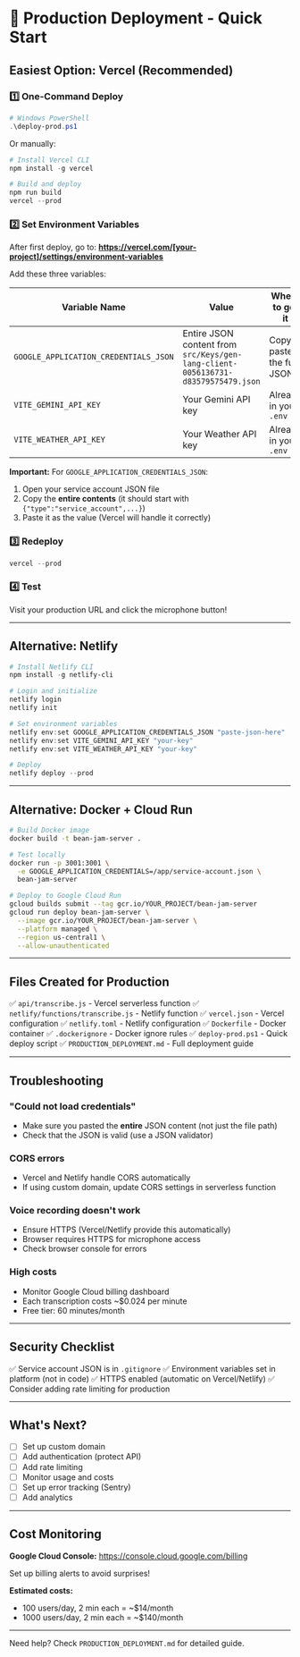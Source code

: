 # 🚀 Production Deployment - Quick Start

## Easiest Option: Vercel (Recommended)

### 1️⃣ One-Command Deploy

```powershell
# Windows PowerShell
.\deploy-prod.ps1
```

Or manually:

```powershell
# Install Vercel CLI
npm install -g vercel

# Build and deploy
npm run build
vercel --prod
```

### 2️⃣ Set Environment Variables

After first deploy, go to:
**https://vercel.com/[your-project]/settings/environment-variables**

Add these three variables:

| Variable Name | Value | Where to get it |
|--------------|-------|-----------------|
| `GOOGLE_APPLICATION_CREDENTIALS_JSON` | Entire JSON content from `src/Keys/gen-lang-client-0056136731-d83579575479.json` | Copy & paste the full JSON |
| `VITE_GEMINI_API_KEY` | Your Gemini API key | Already in your `.env` |
| `VITE_WEATHER_API_KEY` | Your Weather API key | Already in your `.env` |

**Important:** For `GOOGLE_APPLICATION_CREDENTIALS_JSON`:
1. Open your service account JSON file
2. Copy the **entire contents** (it should start with `{"type":"service_account",...}`)
3. Paste it as the value (Vercel will handle it correctly)

### 3️⃣ Redeploy

```powershell
vercel --prod
```

### 4️⃣ Test

Visit your production URL and click the microphone button!

---

## Alternative: Netlify

```powershell
# Install Netlify CLI
npm install -g netlify-cli

# Login and initialize
netlify login
netlify init

# Set environment variables
netlify env:set GOOGLE_APPLICATION_CREDENTIALS_JSON "paste-json-here"
netlify env:set VITE_GEMINI_API_KEY "your-key"
netlify env:set VITE_WEATHER_API_KEY "your-key"

# Deploy
netlify deploy --prod
```

---

## Alternative: Docker + Cloud Run

```bash
# Build Docker image
docker build -t bean-jam-server .

# Test locally
docker run -p 3001:3001 \
  -e GOOGLE_APPLICATION_CREDENTIALS=/app/service-account.json \
  bean-jam-server

# Deploy to Google Cloud Run
gcloud builds submit --tag gcr.io/YOUR_PROJECT/bean-jam-server
gcloud run deploy bean-jam-server \
  --image gcr.io/YOUR_PROJECT/bean-jam-server \
  --platform managed \
  --region us-central1 \
  --allow-unauthenticated
```

---

## Files Created for Production

✅ `api/transcribe.js` - Vercel serverless function
✅ `netlify/functions/transcribe.js` - Netlify function
✅ `vercel.json` - Vercel configuration
✅ `netlify.toml` - Netlify configuration
✅ `Dockerfile` - Docker container
✅ `.dockerignore` - Docker ignore rules
✅ `deploy-prod.ps1` - Quick deploy script
✅ `PRODUCTION_DEPLOYMENT.md` - Full deployment guide

---

## Troubleshooting

### "Could not load credentials"
- Make sure you pasted the **entire** JSON content (not just the file path)
- Check that the JSON is valid (use a JSON validator)

### CORS errors
- Vercel and Netlify handle CORS automatically
- If using custom domain, update CORS settings in serverless function

### Voice recording doesn't work
- Ensure HTTPS (Vercel/Netlify provide this automatically)
- Browser requires HTTPS for microphone access
- Check browser console for errors

### High costs
- Monitor Google Cloud billing dashboard
- Each transcription costs ~$0.024 per minute
- Free tier: 60 minutes/month

---

## Security Checklist

✅ Service account JSON is in `.gitignore`
✅ Environment variables set in platform (not in code)
✅ HTTPS enabled (automatic on Vercel/Netlify)
✅ Consider adding rate limiting for production

---

## What's Next?

- [ ] Set up custom domain
- [ ] Add authentication (protect API)
- [ ] Add rate limiting
- [ ] Monitor usage and costs
- [ ] Set up error tracking (Sentry)
- [ ] Add analytics

---

## Cost Monitoring

**Google Cloud Console:**
https://console.cloud.google.com/billing

Set up billing alerts to avoid surprises!

**Estimated costs:**
- 100 users/day, 2 min each = ~$14/month
- 1000 users/day, 2 min each = ~$140/month

---

Need help? Check `PRODUCTION_DEPLOYMENT.md` for detailed guide.
